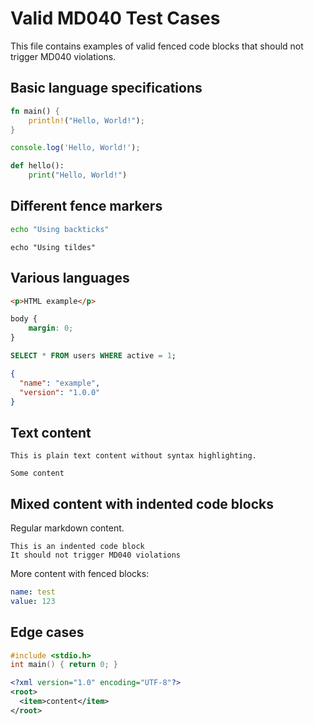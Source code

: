 # Valid MD040 Test Cases

This file contains examples of valid fenced code blocks that should not trigger MD040 violations.

## Basic language specifications

```rust
fn main() {
    println!("Hello, World!");
}
```

```javascript
console.log('Hello, World!');
```

```python
def hello():
    print("Hello, World!")
```

## Different fence markers

```bash
echo "Using backticks"
```

~~~shell
echo "Using tildes"
~~~

## Various languages

```html
<p>HTML example</p>
```

```css
body {
    margin: 0;
}
```

```sql
SELECT * FROM users WHERE active = 1;
```

```json
{
  "name": "example",
  "version": "1.0.0"
}
```

## Text content

```text
This is plain text content without syntax highlighting.
```

```text
Some content
```

## Mixed content with indented code blocks

Regular markdown content.

    This is an indented code block
    It should not trigger MD040 violations

More content with fenced blocks:

```yaml
name: test
value: 123
```

## Edge cases

```c
#include <stdio.h>
int main() { return 0; }
```

```xml
<?xml version="1.0" encoding="UTF-8"?>
<root>
  <item>content</item>
</root>
```